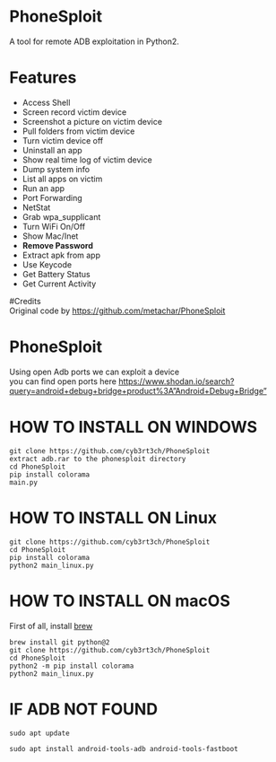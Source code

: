 # PhoneSploit
A tool for remote ADB exploitation in Python2.

# Features
* Access Shell
* Screen record victim device
* Screenshot a picture on victim device
* Pull folders from victim device
* Turn victim device off
* Uninstall an app
* Show real time log of victim device
* Dump system info
* List all apps on victim
* Run an app
* Port Forwarding
* NetStat
* Grab wpa_supplicant
* Turn WiFi On/Off
* Show Mac/Inet
* __Remove Password__
* Extract apk from app  
* Use Keycode   
* Get Battery Status
* Get Current Activity

#Credits
<br> Original code by https://github.com/metachar/PhoneSploit
<br>

# PhoneSploit 



Using open Adb ports we can exploit a device
<br> you can find open ports here https://www.shodan.io/search?query=android+debug+bridge+product%3A”Android+Debug+Bridge”
<br>



# HOW TO INSTALL ON WINDOWS
```
git clone https://github.com/cyb3rt3ch/PhoneSploit
extract adb.rar to the phonesploit directory 
cd PhoneSploit
pip install colorama
main.py
```

# HOW TO INSTALL ON Linux
```
git clone https://github.com/cyb3rt3ch/PhoneSploit
cd PhoneSploit
pip install colorama
python2 main_linux.py
```

# HOW TO INSTALL ON macOS
First of all, install [brew](https://brew.sh)
```
brew install git python@2
git clone https://github.com/cyb3rt3ch/PhoneSploit
cd PhoneSploit
python2 -m pip install colorama
python2 main_linux.py
```

# IF ADB NOT FOUND
```shell
sudo apt update

sudo apt install android-tools-adb android-tools-fastboot

```


